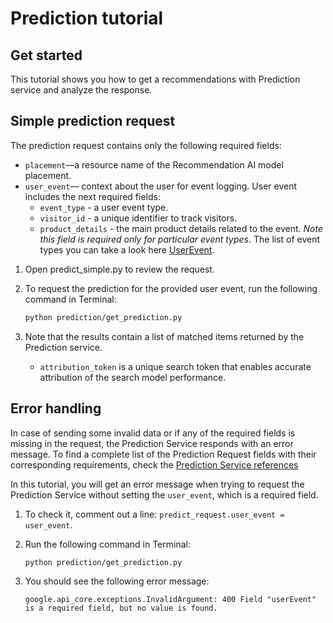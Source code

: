 # Prediction tutorial

## Get started

This tutorial shows you how to get a recommendations with Prediction service and analyze the response.

## Simple prediction request

The prediction request contains only the following required fields:
- `placement`—a resource name of the Recommendation AI model placement.
- `user_event`— context about the user for event logging. User event includes
the next required fields:
   - `event_type` - a user event type.
   - `visitor_id` - a unique identifier to track visitors.
   - `product_details` - the main product details related to the event. 
*Note this field is required only for particular event types*. 
The list of event types you can take a look here [UserEvent](https://cloud.google.com/retail/docs/reference/rpc/google.cloud.retail.v2#google.cloud.retail.v2.UserEvent).

1. Open
<walkthrough-editor-select-regex filePath="cloudshell_open/grs-samples-python/prediction/predict_simple.py">predict_simple.py</walkthrough-editor-select-regex> to review the request.

2. To request the prediction for the provided user event, run the following command in Terminal:
    ```bash
    python prediction/get_prediction.py
    ```

3. Note that the results contain a list of matched items returned by the Prediction service.

    - `attribution_token` is a unique search token that enables accurate attribution of the search model performance.

## Error handling

In case of sending some invalid data or if any of the required fields is missing in the request, the Prediction Service responds with an error message.
To find a complete list of the Prediction Request fields with their corresponding requirements, check the [Prediction Service references](https://cloud.google.com/retail/docs/reference/rpc/google.cloud.retail.v2#predictionservice)

In this tutorial, you will get an error message when trying to request the Prediction Service without setting the `user_event`, which is a required field.

1. To check it, comment out a <walkthrough-editor-select-regex filePath="cloudshell_open/grs-samples-python/prediction/predict_simple.py" regex="user_event">line</walkthrough-editor-select-regex>: `predict_request.user_event = user_event`.

1. Run the following command in Terminal:
    ```bash
    python prediction/get_prediction.py
    ```

1. You should see the following error message:

    ```terminal
    google.api_core.exceptions.InvalidArgument: 400 Field "userEvent" is a required field, but no value is found.
    ```
